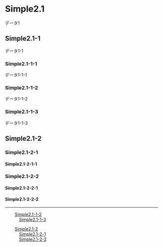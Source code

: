 <!-- test/data/simple2.md -->
# Simple2.1 <a id="SS_1"></a>
データ1

## Simple2.1-1 <a id="SS_1_1"></a>
データ1-1

### Simple2.1-1-1 <a id="SS_1_1_1"></a>
データ1-1-1

### Simple2.1-1-2 <a id="SS_1_1_2"></a>
データ1-1-2

### Simple2.1-1-3 <a id="SS_1_1_3"></a>
データ1-1-3

## Simple2.1-2 <a id="SS_1_2"></a>
### Simple2.1-2-1 <a id="SS_1_2_1"></a>
#### Simple2.1-2-1-1 <a id="SS_1_2_1_1"></a>
### Simple2.1-2-2 <a id="SS_1_2_2"></a>
#### Simple2.1-2-2-1 <a id="SS_1_2_2_1"></a>
#### Simple2.1-2-2-2 <a id="SS_1_2_2_2"></a>

---
&emsp;&emsp; [Simple2.1-1-2](simple_index_inject.md#SS_1_1_2)  
&emsp;&emsp;&emsp; [Simple2.1-1-3](simple_index_inject.md#SS_1_1_3)  

&emsp;&emsp; [Simple2.1-2](simple_index_inject.md#SS_1_2)  
&emsp;&emsp;&emsp; [Simple2.1-2-1](simple_index_inject.md#SS_1_2_1)  
&emsp;&emsp;&emsp; [Simple2.1-2-2](simple_index_inject.md#SS_1_2_2)  
  
  


